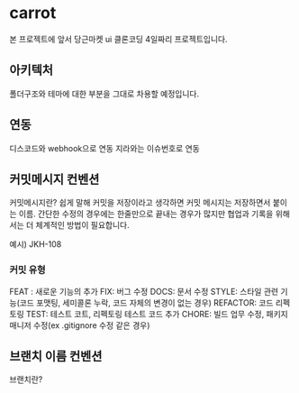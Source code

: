 # carrot

본 프로젝트에 앞서 당근마켓 ui 클론코딩 4일짜리 프로젝트입니다.

## 아키텍처

폴더구조와 테마에 대한 부분을 그대로 차용할 예정입니다.

## 연동

디스코드와 webhook으로 연동
지라와는 이슈번호로 연동

## 커밋메시지 컨벤션

커밋메시지란?
쉽게 말해 커밋을 저장이라고 생각하면 커밋 메시지는 저장하면서 붙이는 이름.
간단한 수정의 경우에는 한줄만으로 끝내는 경우가 많지만 협업과 기록을 위해서는 더 체계적인 방법이 필요합니다.

예시)
JKH-108

### 커밋 유형

FEAT : 새로운 기능의 추가
FIX: 버그 수정
DOCS: 문서 수정
STYLE: 스타일 관련 기능(코드 포맷팅, 세미콜론 누락, 코드 자체의 변경이 없는 경우)
REFACTOR: 코드 리펙토링
TEST: 테스트 코트, 리펙토링 테스트 코드 추가
CHORE: 빌드 업무 수정, 패키지 매니저 수정(ex .gitignore 수정 같은 경우)

## 브랜치 이름 컨벤션

브랜치란?
